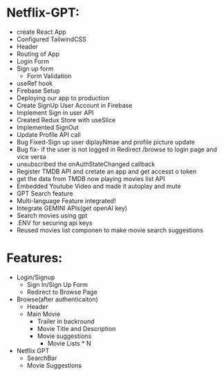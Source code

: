 # Netflix-GPT:

- create React App
- Configured TailwindCSS
- Header
- Routing of App
- Login Form
- Sign up form
    - Form Validation
- useRef hook
- Firebase Setup
- Deploying our app to production
- Create SignUp User Account in Firebase
- Implement Sign in user API
- Created Redux Store with useSlice
- Implemented SignOut
- Update Profile API call
- Bug Fixed-Sign up user diplayNmae and profile picture update
- Bug fix- if the user is not logged in Redirect /browse to login page and vice versa
- unsubscribed the onAuthStateChanged callback
- Register TMDB API and cretate an app and get accesst o token
- get the data from TMDB now playing movies list API
- Embedded Youtube Video and made it autoplay and mute
- GPT Search feature
- Multi-language Feature integrated!
- Integrate GEMINI APIs(get openAI key)
- Search movies using gpt
- .ENV for securing api keys
- Reused movies list componen to make movie search suggestions


# Features:
- Login/Signup 
    - Sign In/Sign Up Form
    - Redirect to Browse Page
- Browse(after authenticaiton)
    - Header
    - Main Movie
        - Trailer in backround
        - Movie Title and Description
        - Movie suggestions
            - Movie Lists * N
- Netflix GPT
    - SearchBar
    - Movie Suggestions